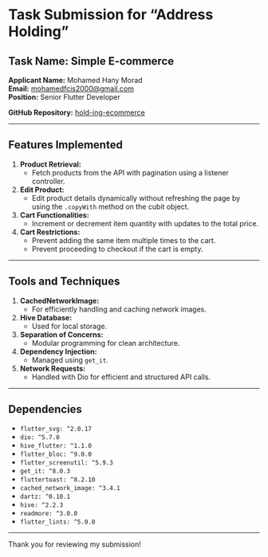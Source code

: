 # Task Submission for “Address Holding”

## Task Name: Simple E-commerce

**Applicant Name:** Mohamed Hany Morad  
**Email:** mohamedfcis2000@gmail.com  
**Position:** Senior Flutter Developer

**GitHub Repository:** [hold-ing-ecommerce](https://github.com/mohamedhanyyy/hold-ing-ecommerce)

---

## Features Implemented

1. **Product Retrieval:**
    - Fetch products from the API with pagination using a listener controller.
2. **Edit Product:**
    - Edit product details dynamically without refreshing the page by using the `.copyWith` method on the cubit object.
3. **Cart Functionalities:**
    - Increment or decrement item quantity with updates to the total price.
4. **Cart Restrictions:**
    - Prevent adding the same item multiple times to the cart.
    - Prevent proceeding to checkout if the cart is empty.

---

## Tools and Techniques

1. **CachedNetworkImage:**
    - For efficiently handling and caching network images.
2. **Hive Database:**
    - Used for local storage.
3. **Separation of Concerns:**
    - Modular programming for clean architecture.
4. **Dependency Injection:**
    - Managed using `get_it`.
5. **Network Requests:**
    - Handled with Dio for efficient and structured API calls.

---

## Dependencies

- `flutter_svg: ^2.0.17`
- `dio: ^5.7.0`
- `hive_flutter: ^1.1.0`
- `flutter_bloc: ^9.0.0`
- `flutter_screenutil: ^5.9.3`
- `get_it: ^8.0.3`
- `fluttertoast: ^8.2.10`
- `cached_network_image: ^3.4.1`
- `dartz: ^0.10.1`
- `hive: ^2.2.3`
- `readmore: ^3.0.0`
- `flutter_lints: ^5.0.0`

---

Thank you for reviewing my submission!
